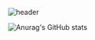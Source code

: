 ![header](https://capsule-render.vercel.app/api?type=transparent&color=auto&height=400&section=header&text=I%20am%20Monster&desc=FE%20Developer&fontSize=60)

![Anurag's GitHub stats](https://github-readme-stats.vercel.app/api?username=monsta-zo&show_icons=true&theme=default)
